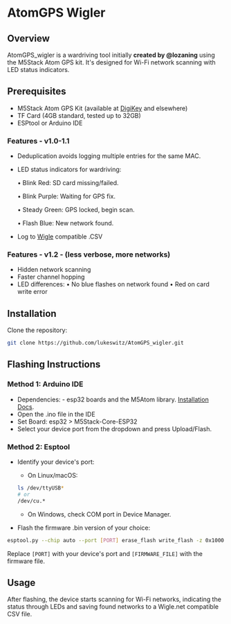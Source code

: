 # AtomGPS Wigler

## Overview
AtomGPS_wigler is a wardriving tool initially **created by @lozaning** using the M5Stack Atom GPS kit. It's designed for Wi-Fi network scanning with LED status indicators.

## Prerequisites
- M5Stack Atom GPS Kit (available at [DigiKey](https://www.digikey.com/en/products/detail/m5stack-technology-co-ltd/K043/13148796) and elsewhere)
- TF Card (4GB standard, tested up to 32GB)
- ESPtool or Arduino IDE

### Features - v1.0-1.1
- Deduplication avoids logging multiple entries for the same MAC. 
- LED status indicators for wardriving:

  • Blink Red: SD card missing/failed. 

  • Blink Purple: Waiting for GPS fix.

  • Steady Green: GPS locked, begin scan.

  • Flash Blue: New network found.
  
- Log to [Wigle](https://wigle.net) compatible .CSV

 ### Features - v1.2 - (less verbose, more networks)

- Hidden network scanning
- Faster channel hopping
- LED differences:
   • No blue flashes on network found
   • Red on card write error
  
## Installation
Clone the repository:
```bash
git clone https://github.com/lukeswitz/AtomGPS_wigler.git
```

## Flashing Instructions

### Method 1: Arduino IDE
- Dependencies:
      - esp32 boards and the M5Atom library. [Installation Docs](https://docs.espressif.com/projects/arduino-esp32/en/latest/installing.html). 
- Open the .ino file in the IDE
- Set Board: esp32 > M5Stack-Core-ESP32
- Select your device port from the dropdown and press Upload/Flash. 

### Method 2: Esptool
- Identify your device's port:
   - On Linux/macOS:
  ```bash
  ls /dev/ttyUSB*
  # or 
  /dev/cu.*
  ```
   - On Windows, check COM port in Device Manager.

- Flash the firmware .bin version of your choice: 
```bash
esptool.py --chip auto --port [PORT] erase_flash write_flash -z 0x1000 [FIRMWARE_FILE]
```
Replace `[PORT]` with your device's port and `[FIRMWARE_FILE]` with the firmware file.

## Usage
After flashing, the device starts scanning for Wi-Fi networks, indicating the status through LEDs and saving found networks to a Wigle.net compatible CSV file. 
